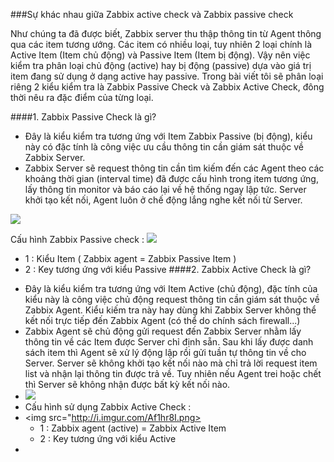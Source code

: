 ###Sự khác nhau giữa Zabbix active check và Zabbix passive check

Như chúng ta đã được biết, Zabbix server thu thập thông tin từ Agent thông qua các item tương ướng. Các item có nhiều loại, tuy nhiên 2 loại chính là Active Item (Item chủ động) và Passive Item (Item bị động). Vậy nên việc kiểm tra phân loại chủ động (active) hay bị động (passive) dựa vào giá trị item đang sử dụng ở dạng active hay passive. Trong bài viết tôi sẽ phân loại riêng 2 kiểu kiểm tra là Zabbix Passive Check và Zabbix Active Check, đông thời nêu ra đặc điểm của từng loại.

####1. Zabbix Passive Check là gì?

- Đây là kiểu kiểm tra tương ứng với Item Zabbix Passive (bị động), kiểu này có đặc tính là công việc ưu cầu thông tin cần giám sát thuộc về Zabbix Server.
- Zabbix Server sẽ request thông tin cần tìm kiếm đến các Agent theo các khoảng thời gian (interval time) đã được cấu hình trong item tương ứng, lấy thông tin monitor và báo cáo lại về hệ thống ngay lập tức. Server khởi tạo kết nối, Agent luôn ở chế động lắng nghe kết nối từ Server.
<img src="http://i.imgur.com/Qa03yHR.png">

Cấu hình Zabbix Passive check : 
<img src="http://i.imgur.com/gupW4It.png">
  + 1 : Kiểu Item ( Zabbix agent = Zabbix Passive Item )
  + 2 : Key tương ứng với kiểu Passive
####2. Zabbix Active Check là gì?
- Đây là kiểu kiểm tra tương ứng với Item Active (chủ động), đặc tính của kiểu này là công việc chủ động request thông tin cần giám sát thuộc về Zabbix Agent. Kiểu kiếm tra này hay dùng khi Zabbix Server không thể kết nối trực tiếp đến Zabbix Agent (có thể do chính sách firewall...)
- Zabbix Agent sẽ chủ động gửi request đến Zabbix Server nhằm lấy thông tin về các Item được Server chỉ định sẵn. Sau khi lấy được danh sách item thì Agent sẽ xử lý động lập rồi gửi tuần tự thông tin về cho Server. Server sẽ không khởi tạo kết nối nào mà chỉ trả lời request item list và nhận lại thông tin được trả về. Tuy nhiên nếu Agent trei hoặc chết thì Server sẽ không nhận được bất kỳ kết nối nào.
- <img src="http://i.imgur.com/XUpbj9S.png">
- Cấu hình sử dụng Zabbix Active Check :
- <img src="http://i.imgur.com/Af1hr8I.png>
  + 1 : Zabbix agent (active) = Zabbix Active Item 
  + 2 : Key tương ứng với kiểu Active
- 
